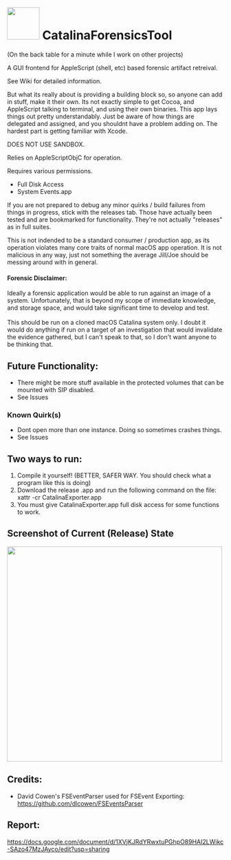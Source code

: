 # <img src="https://i.imgur.com/cGllffv.png" width="75" height="75" /> CatalinaForensicsTool 
(On the back table for a minute while I work on other projects)

A GUI frontend for AppleScript (shell, etc) based forensic artifact retreival. 

See Wiki for detailed information. 

But what its really about is providing a building block so, so anyone can add in stuff, make it their own. Its not exactly simple to get Cocoa, and AppleScript talking to terminal, and using their own binaries. This app lays things out pretty understandably. Just be aware of how things are delegated and assigned, and you shouldnt have a problem adding on. The hardest part is getting familiar with Xcode. 

DOES NOT USE SANDBOX. 

Relies on AppleScriptObjC for operation. 

Requires various permissions.
* Full Disk Access
* System Events.app

If you are not prepared to debug any minor quirks / build failures from things in progress, stick with the releases tab. Those have actually been tested and are bookmarked for functionality. They're not actually "releases" as in full suites. 

This is not indended to be a standard consumer / production app, as its operation violates many core traits of normal macOS app operation. It is not malicious in any way, just not something the average Jill/Joe should be messing around with in general. 

#### Forensic Disclaimer:
Ideally a forensic application would be able to run against an image of a system. Unfortunately, that is beyond my scope of immediate knowledge, and storage space, and would take significant time to develop and test. 
<br><br>
This should be run on a cloned macOS Catalina system only. I doubt it would do anything if run on a target of an investigation that would invalidate the evidence gathered, but I can't speak to that, so I don't want anyone to be thinking that. 

## Future Functionality:
* There might be more stuff available in the protected volumes that can be mounted with SIP disabled. 
* See Issues


### Known Quirk(s)
* Dont open more than one instance. Doing so sometimes crashes things.  
* See Issues


## Two ways to run:
1. Compile it yourself! (BETTER, SAFER WAY. You should check what a program like this is doing)
2. Download the release .app and run the following command on the file:
xattr -cr CatalinaExporter.app
3. You must give CatalinaExporter.app full disk access for some functions to work. 

## Screenshot of Current (Release) State
<img src="https://i.imgur.com/vWfg3XB.png" width="500" />


## Credits:
* David Cowen's FSEventParser used for FSEvent Exporting: https://github.com/dlcowen/FSEventsParser <br>

## Report:
https://docs.google.com/document/d/1XVjKJRdYRwxtuPGhpO89HAI2LWikc-SAzo47MzJAyco/edit?usp=sharing
